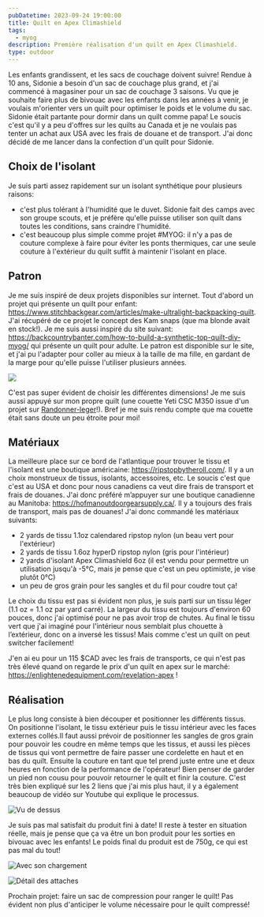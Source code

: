 ```yaml
---
pubDatetime: 2023-09-24 19:00:00
title: Quilt en Apex Climashield
tags:
  - myog
description: Première réalisation d'un quilt en Apex Climashield.
type: outdoor
---
```


Les enfants grandissent, et les sacs de couchage doivent suivre! Rendue à 10 ans, Sidonie a besoin d'un sac de couchage plus grand, et j'ai commencé à magasiner pour un sac de couchage 3 saisons. Vu que je souhaite faire plus de bivouac avec les enfants dans les années à venir, je voulais m'orienter vers un quilt pour optimiser le poids et le volume du sac. Sidonie était partante pour dormir dans un quilt comme papa! Le soucis c'est qu'il y a peu d'offres sur les quilts au Canada et je ne voulais pas tenter un achat aux USA avec les frais de douane et de transport. J'ai donc décidé de me lancer dans la confection d'un quilt pour Sidonie.

## Choix de l'isolant

Je suis parti assez rapidement sur un isolant synthétique pour plusieurs raisons:

- c'est plus tolérant à l'humidité que le duvet. Sidonie fait des camps avec son groupe scouts, et je préfère qu'elle puisse utiliser son quilt dans toutes les conditions, sans craindre l'humidité.
- c'est beaucoup plus simple comme projet #MYOG: il n'y a pas de couture complexe à faire pour éviter les ponts thermiques, car une seule couture à l'extérieur du quilt suffit à maintenir l'isolant en place.

## Patron

Je me suis inspiré de deux projets disponibles sur internet. Tout d'abord un projet qui présente un quilt pour enfant: https://www.stitchbackgear.com/articles/make-ultralight-backpacking-quilt. J'ai récupéré de ce projet le concept des Kam snaps (que ma blonde avait en stock!).
Je me suis aussi inspiré du site suivant: https://backcountrybanter.com/how-to-build-a-synthetic-top-quilt-diy-myog/ qui présente un quilt pour adulte. Le patron est disponible sur le site, et j'ai pu l'adapter pour coller au mieux à la taille de ma fille, en gardant de la marge pour qu'elle puisse l'utiliser plusieurs années.

![](/img/outdoor/2023/2023-09-24-08-43-41.png)

C'est pas super évident de choisir les différentes dimensions! Je me suis aussi appuyé sur mon propre quilt (une couette Yeti CSC M350 issue d'un projet sur [Randonner-leger](https://www.randonner-leger.org/forum/viewtopic.php?id=18974)!). Bref je me suis rendu compte que ma couette était sans doute un peu étroite pour moi!

## Matériaux

La meilleure place sur ce bord de l'atlantique pour trouver le tissu et l'isolant est une boutique américaine: https://ripstopbytheroll.com/. Il y a un choix monstrueux de tissus, isolants, accessoires, etc. Le soucis c'est que c'est au USA et donc pour nous canadiens ca veut dire frais de transport et frais de douanes. J'ai donc préféré m’appuyer sur une boutique canadienne au Manitoba: https://hofmanoutdoorgearsupply.ca/. Il y a toujours des frais de transport, mais pas de douanes! J'ai donc commandé les matériaux suivants:

- 2 yards de tissu 1.1oz calendared ripstop nylon (un beau vert pour l'extérieur)
- 2 yards de tissu 1.6oz hyperD ripstop nylon (gris pour l'intérieur)
- 2 yards d'isolant Apex Climashield 6oz (il est vendu pour permettre un utilisation jusqu'à -5°C, mais je pense que c'est un peu optimiste, je vise plutôt 0°C)
- un peu de gros grain pour les sangles et du fil pour coudre tout ça!

Le choix du tissu est pas si évident non plus, je suis parti sur un tissu léger (1.1 oz = 1.1 oz par yard carré). La largeur du tissu est toujours d'environ 60 pouces, donc j'ai optimisé pour ne pas avoir trop de chutes. Au final le tissu vert que j'ai imaginé pour l'intérieur nous semblait plus chouette à l’extérieur, donc on a inversé les tissus! Mais comme c'est un quilt on peut switcher facilement!

J'en ai eu pour un 115 $CAD avec les frais de transports, ce qui n'est pas très élevé quand on regarde le prix d'un quilt en apex sur le marché: https://enlightenedequipment.com/revelation-apex !

## Réalisation

Le plus long consiste à bien découper et positionner les différents tissus. On positionne l'isolant, le tissu extérieur puis le tissu intérieur avec les faces externes collés.Il faut aussi prévoir de positionner les sangles de gros grain pour pouvoir les coudre en même temps que les tissus, et aussi les pièces de tissus qui vont permettre de faire passer une cordelette en haut et en bas du quilt. Ensuite la couture en tant que tel prend juste entre une et deux heures en fonction de la performance de l'opérateur! Bien penser de garder un pied non cousu pour pouvoir retourner le quilt et finir la couture. C'est très bien expliqué sur les 2 liens que j'ai mis plus haut, il y a également beaucoup de vidéo sur Youtube qui explique le processus.

![Vu de dessus](/img/outdoor/2023/B3A9FA5B-FE17-41C5-83A0-5899E869D86E_1_105_c.jpeg)

Je suis pas mal satisfait du produit fini à date! Il reste à tester en situation réelle, mais je pense que ça va être un bon produit pour les sorties en bivouac avec les enfants! Le poids final du produit est de 750g, ce qui est pas mal du tout!

![Avec son chargement](/img/outdoor/2023/823656BF-9A68-4A28-AA84-B4239B8AA1E1_1_105_c.jpeg?version%253D1695560572404)

![Détail des attaches](/img/outdoor/2023/27B99CBA-A171-4E8A-A977-084C755AD490_1_105_c.jpeg?version%253D1695560537557)

Prochain projet: faire un sac de compression pour ranger le quilt! Pas évident non plus d'anticiper le volume nécessaire pour le quilt compressé!
